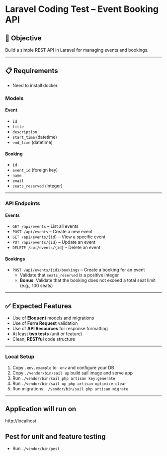 # Laravel Coding Test – Event Booking API

## 🧩 Objective
Build a simple REST API in Laravel for managing events and bookings.

---

## 📋 Requirements
- Need to install docker.

### Models

#### Event
- `id`
- `title`
- `description`
- `start_time` (datetime)
- `end_time` (datetime)

#### Booking
- `id`
- `event_id` (foreign key)
- `name`
- `email`
- `seats_reserved` (integer)

---

### API Endpoints

#### Events
- `GET /api/events` – List all events  
- `POST /api/events` – Create a new event  
- `GET /api/events/{id}` – View a specific event  
- `PUT /api/events/{id}` – Update an event  
- `DELETE /api/events/{id}` – Delete an event  

#### Bookings
- `POST /api/events/{id}/bookings` – Create a booking for an event  
  - Validate that `seats_reserved` is a positive integer  
  - **Bonus**: Validate that the booking does not exceed a total seat limit (e.g., 100 seats)

---

## ✅ Expected Features
- Use of **Eloquent** models and migrations  
- Use of **Form Request** validation  
- Use of **API Resources** for response formatting  
- At least **two tests** (unit or feature)  
- Clean, **RESTful** code structure
---

### Local Setup
1. Copy `.env.example` to `.env` and configure your DB
2. Copy `./vendor/bin/sail up` build sail image and serve app
3. Run `./vendor/bin/sail php artisan key:generate`
4. Run `./vendor/bin/sail up php artisan optimize:clear`
5. Run migrations: `./vendor/bin/sail php artisan migrate`
---
## Application will run on 
http://localhost

## Pest for unit and feature testing
- Run `./vendor/bin/pest`